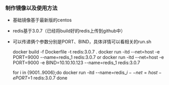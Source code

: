 ###  制作镜像以及使用方法

-  基础镜像基于最新版的centos
-  redis基于3.0.7（已经将build好的redis上传到github中）
-  可以传递俩个参数分别是PORT、BIND，具体详情可以看相关的run.sh

    docker build -f Dockerfile -t redis:3.0.7 .
    docker run -itd --net=host -e PORT=9000 --name=redis_1 redis:3.0.7
    or
    docker run -itd --net=host -e PORT=9000 -e BIND=10.10.10.123 --name=redis_1 redis:3.0.7
    
    for i in {9001..9006};do
        docker run -itd --name=redis_$i --net=host -e PORT=$1 redis:3.0.7
    done